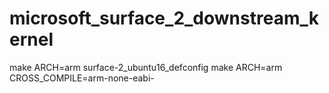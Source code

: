 # microsoft_surface_2_downstream_kernel
make ARCH=arm surface-2_ubuntu16_defconfig
make ARCH=arm CROSS_COMPILE=arm-none-eabi-
